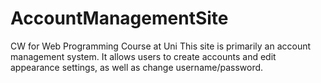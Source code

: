# AccountManagementSite
CW for Web Programming Course at Uni
This site is primarily an account management system.
It allows users to create accounts and edit appearance settings, as well as change username/password.
